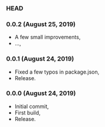 ### HEAD

### 0.0.2 (August 25, 2019)

  * A few small improvements,
  * ...,


### 0.0.1 (August 24, 2019)

  * Fixed a few typos in package.json,
  * Release.


### 0.0.0 (August 24, 2019)

  * Initial commit,
  * First build,
  * Release.
